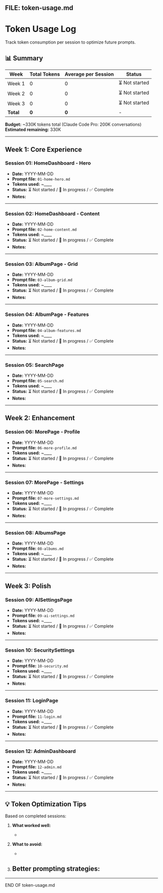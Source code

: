 ## FILE: token-usage.md

# Token Usage Log

Track token consumption per session to optimize future prompts.

## 📊 Summary

| Week      | Total Tokens | Average per Session | Status         |
| --------- | ------------ | ------------------- | -------------- |
| Week 1    | 0            | 0                   | ⏳ Not started |
| Week 2    | 0            | 0                   | ⏳ Not started |
| Week 3    | 0            | 0                   | ⏳ Not started |
| **Total** | **0**        | **0**               | -              |

**Budget:** ~330K tokens total (Claude Code Pro: 200K conversations) **Estimated remaining:** 330K

---

## Week 1: Core Experience

### Session 01: HomeDashboard - Hero

- **Date:** YYYY-MM-DD
- **Prompt file:** `01-home-hero.md`
- **Tokens used:** ~\_\_\_\_
- **Status:** ⏳ Not started / 🔄 In progress / ✅ Complete
- **Notes:**

---

### Session 02: HomeDashboard - Content

- **Date:** YYYY-MM-DD
- **Prompt file:** `02-home-content.md`
- **Tokens used:** ~\_\_\_\_
- **Status:** ⏳ Not started / 🔄 In progress / ✅ Complete
- **Notes:**

---

### Session 03: AlbumPage - Grid

- **Date:** YYYY-MM-DD
- **Prompt file:** `03-album-grid.md`
- **Tokens used:** ~\_\_\_\_
- **Status:** ⏳ Not started / 🔄 In progress / ✅ Complete
- **Notes:**

---

### Session 04: AlbumPage - Features

- **Date:** YYYY-MM-DD
- **Prompt file:** `04-album-features.md`
- **Tokens used:** ~\_\_\_\_
- **Status:** ⏳ Not started / 🔄 In progress / ✅ Complete
- **Notes:**

---

### Session 05: SearchPage

- **Date:** YYYY-MM-DD
- **Prompt file:** `05-search.md`
- **Tokens used:** ~\_\_\_\_
- **Status:** ⏳ Not started / 🔄 In progress / ✅ Complete
- **Notes:**

---

## Week 2: Enhancement

### Session 06: MorePage - Profile

- **Date:** YYYY-MM-DD
- **Prompt file:** `06-more-profile.md`
- **Tokens used:** ~\_\_\_\_
- **Status:** ⏳ Not started / 🔄 In progress / ✅ Complete
- **Notes:**

---

### Session 07: MorePage - Settings

- **Date:** YYYY-MM-DD
- **Prompt file:** `07-more-settings.md`
- **Tokens used:** ~\_\_\_\_
- **Status:** ⏳ Not started / 🔄 In progress / ✅ Complete
- **Notes:**

---

### Session 08: AlbumsPage

- **Date:** YYYY-MM-DD
- **Prompt file:** `08-albums.md`
- **Tokens used:** ~\_\_\_\_
- **Status:** ⏳ Not started / 🔄 In progress / ✅ Complete
- **Notes:**

---

## Week 3: Polish

### Session 09: AISettingsPage

- **Date:** YYYY-MM-DD
- **Prompt file:** `09-ai-settings.md`
- **Tokens used:** ~\_\_\_\_
- **Status:** ⏳ Not started / 🔄 In progress / ✅ Complete
- **Notes:**

---

### Session 10: SecuritySettings

- **Date:** YYYY-MM-DD
- **Prompt file:** `10-security.md`
- **Tokens used:** ~\_\_\_\_
- **Status:** ⏳ Not started / 🔄 In progress / ✅ Complete
- **Notes:**

---

### Session 11: LoginPage

- **Date:** YYYY-MM-DD
- **Prompt file:** `11-login.md`
- **Tokens used:** ~\_\_\_\_
- **Status:** ⏳ Not started / 🔄 In progress / ✅ Complete
- **Notes:**

---

### Session 12: AdminDashboard

- **Date:** YYYY-MM-DD
- **Prompt file:** `12-admin.md`
- **Tokens used:** ~\_\_\_\_
- **Status:** ⏳ Not started / 🔄 In progress / ✅ Complete
- **Notes:**

---

## 💡 Token Optimization Tips

Based on completed sessions:

1. **What worked well:**

   -

2. **What to avoid:**

   -

3. **Better prompting strategies:**
   -

---

END OF token-usage.md

